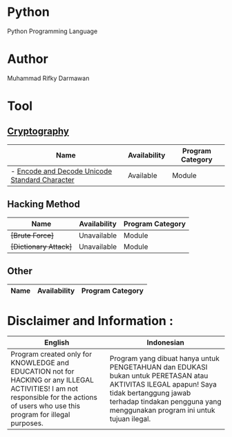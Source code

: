 # Python
Python Programming Language

# Author
Muhammad Rifky Darmawan

# Tool
## [Cryptography](https://github.com/rifkydarmawan62/Python/tree/Publik/Modul/kriptografi)
| Name | Availability | Program Category |
| --- | --- | --- |
| - [Encode and Decode Unicode Standard Character](https://github.com/rifkydarmawan62/Python/blob/Publik/Modul/kriptografi/unicode_standar.py) | Available | Module |
## Hacking Method
|Name | Availability | Program Category |
| --- | --- | --- |
| ~~[Brute Force]~~ | Unavailable | Module |
| ~~[Dictionary Attack]~~ | Unavailable | Module |
## Other
| Name | Availability | Program Category |
| --- | --- | --- |
# Disclaimer and Information :
| English | Indonesian |
| --- | --- |
| Program created only for KNOWLEDGE and EDUCATION not for HACKING or any ILLEGAL ACTIVITIES! I am not responsible for the actions of users who use this program for illegal purposes. | Program yang dibuat hanya untuk PENGETAHUAN dan EDUKASI bukan untuk PERETASAN atau AKTIVITAS ILEGAL apapun! Saya tidak bertanggung jawab terhadap tindakan pengguna yang menggunakan program ini untuk tujuan ilegal.|

